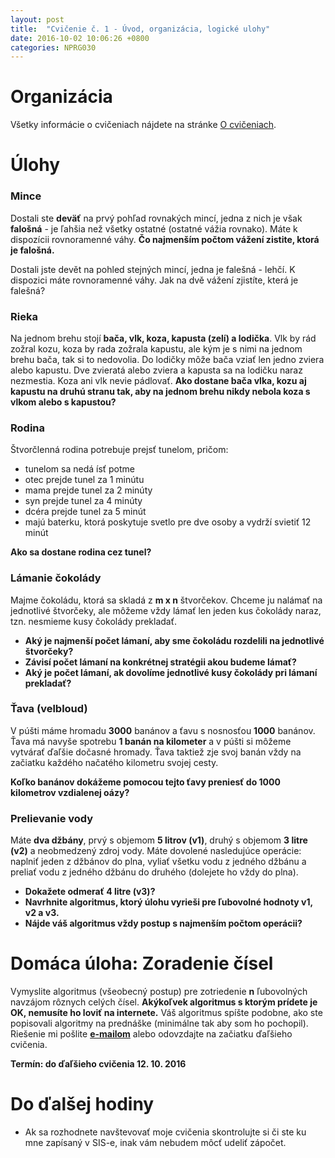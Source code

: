 ```yaml
---
layout: post
title:  "Cvičenie č. 1 - Úvod, organizácia, logické ulohy"
date: 2016-10-02 10:06:26 +0800
categories: NPRG030
---
```

# Organizácia
Všetky informácie o cvičeniach nájdete na stránke <a href="/about">O cvičeniach</a>.

# Úlohy
### Mince
Dostali ste **deväť** na prvý pohľad rovnakých mincí, jedna z nich je však **falošná** - je ľahšia než všetky ostatné (ostatné vážia rovnako). Máte k dispozícii rovnoramenné váhy. **Čo najmenším počtom vážení zistite, ktorá je falošná.**

Dostali jste devět na pohled stejných mincí, jedna je falešná - lehčí. K dispozici máte rovnoramenné váhy. Jak na dvě vážení zjistíte, která je falešná?

### Rieka
Na jednom brehu stojí **bača, vlk, koza, kapusta (zelí) a lodička**. Vlk by rád zožral kozu, koza by rada zožrala kapustu, ale kým je s nimi na jednom brehu bača, tak si to nedovolia.
Do lodičky môže bača vziať len jedno zviera alebo kapustu. Dve zvieratá alebo zviera a kapusta sa na lodičku naraz
nezmestia. Koza ani vlk nevie pádlovať. **Ako dostane bača vlka, kozu aj kapustu na druhú stranu tak, aby na jednom brehu nikdy nebola koza s vlkom alebo s kapustou?**

### Rodina
Štvorčlenná rodina potrebuje prejsť tunelom, pričom:

* tunelom sa nedá ísť potme
* otec prejde tunel za 1 minútu
* mama prejde tunel za 2 minúty
* syn prejde tunel za 4 minúty
* dcéra prejde tunel za 5 minút
* majú baterku, ktorá poskytuje svetlo pre dve osoby a vydrží svietiť 12 minút

**Ako sa dostane rodina cez tunel?**

### Lámanie čokolády
Majme čokoládu, ktorá sa skladá z **m x n** štvorčekov. Chceme ju nalámať na jednotlivé
štvorčeky, ale môžeme vždy lámať len jeden kus čokolády naraz, tzn. nesmieme kusy čokolády prekladať.

* **Aký je najmenší počet lámaní, aby sme čokoládu rozdelili na jednotlivé štvorčeky?**
* **Závisí počet lámaní na konkrétnej stratégii akou budeme lámať?**
* **Aký je počet lámaní, ak dovolíme jednotlivé kusy čokolády pri lámaní prekladať?**

### Ťava (velbloud)
V púšti máme hromadu **3000** banánov a ťavu s nosnosťou **1000** banánov. Ťava má navyše spotrebu
**1 banán na kilometer** a v púšti si môžeme vytvárať ďaľšie dočasné hromady. Ťava taktiež
zje svoj banán vždy na začiatku každého načatého kilometru svojej cesty.

**Koľko banánov dokážeme pomocou tejto ťavy preniesť do 1000 kilometrov
vzdialenej oázy?**

### Prelievanie vody
Máte **dva džbány**, prvý s objemom **5 litrov (v1)**, druhý s objemom **3 litre (v2)** a neobmedzený zdroj vody.
Máte dovolené nasledujúce operácie: naplniť jeden z džbánov do plna, vyliať všetku vodu z jedného džbánu a preliať vodu z jedného džbánu do druhého (dolejete ho vždy do plna).

* **Dokažete odmerať 4 litre (v3)?**
* **Navrhnite algoritmus, ktorý úlohu vyrieši pre ľubovolné hodnoty v1, v2 a v3.**
* **Nájde váš algoritmus vždy postup s najmenším počtom operácii?**

# Domáca úloha: Zoradenie čísel
Vymyslite algoritmus (všeobecný postup) pre zotriedenie **n** ľubovolných navzájom rôznych celých čísel.
**Akýkoľvek algoritmus s ktorým prídete je OK, nemusíte ho loviť na internete.** Váš algoritmus spíšte podobne,
ako ste popisovali algoritmy na prednáške (minimálne tak aby som ho pochopil). Riešenie mi pošlite **<a href="mailto:{{ site.email }}">e-mailom</a>** alebo odovzdajte na začiatku ďaľšieho cvičenia.

**Termín: do ďaľšieho cvičenia 12. 10. 2016**

# Do ďalšej hodiny
* Ak sa rozhodnete navštevovať moje cvičenia skontrolujte si či ste ku mne zapísaný v SIS-e, inak vám nebudem môcť udeliť zápočet.
